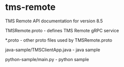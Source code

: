 # tms-remote
TMS Remote API documentation for version 8.5

TMSRemote.proto - defines TMS Remote gRPC service

*.proto - other proto files used by TMSRemote.proto

java-sample/TMSClientApp.java - java sample

python-sample/main.py - python sample

